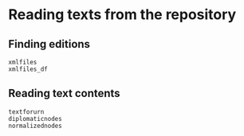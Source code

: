 # Reading texts from the repository

## Finding editions

```@docs
xmlfiles
xmlfiles_df
```

## Reading text contents


```@docs
textforurn
diplomaticnodes
normalizednodes
```